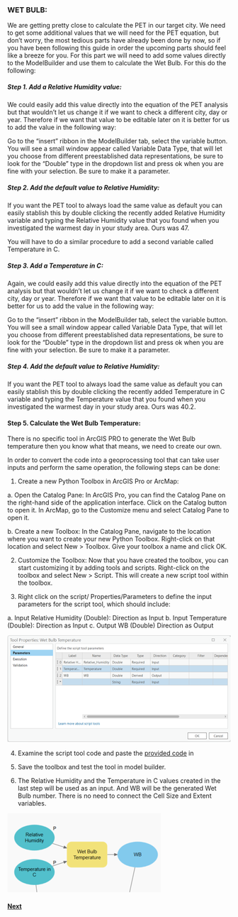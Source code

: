 ### 	WET BULB: 
We are getting pretty close to calculate the PET in our target city. We need to get some additional values that we will need for the PET equation, but don’t worry, the most tedious parts have already been done by now, so if you have been following this guide in order the upcoming parts should feel like a breeze for you. For this part we will need to add some values directly to the ModelBuilder and use them to calculate the Wet Bulb. For this do the following:

##### Step 1. Add a Relative Humidity value: 
We could easily add this value directly into the equation of the PET analysis but that wouldn’t let us change it if we want to check a different city, day or year. Therefore if we want that value to be editable later on it is better for us to add the value in the following way:

Go to the “insert” ribbon in the ModelBuilder tab, select the variable button. You will see a small window appear called Variable Data Type, that will let you choose from different preestablished data representations, be sure to look for the “Double” type in the dropdown list and press ok when you are fine with your selection. Be sure to make it a parameter.

##### Step 2. Add the default value to Relative Humidity: 
If you want the PET tool to always load the same value as default you can easily stablish this by double clicking the recently added  Relative Humidity variable and typing the Relative Humidity value that you found when you investigated the warmest day in your study area. Ours was 47. 

You will have to do a similar procedure to add a second variable called Temperature in C.

##### Step 3. Add a Temperature in C: 
Again, we could easily add this value directly into the equation of the PET analysis but that wouldn’t let us change it if we want to check a different city, day or year. Therefore if we want that value to be editable later on it is better for us to add the value in the following way:

Go to the “insert” ribbon in the ModelBuilder tab, select the variable button. You will see a small window appear called Variable Data Type, that will let you choose from different preestablished data representations, be sure to look for the “Double” type in the dropdown list and press ok when you are fine with your selection. Be sure to make it a parameter.

##### Step 4. Add the default value to Relative Humidity: 
If you want the PET tool to always load the same value as default you can easily stablish this by double clicking the recently added  Temperature in C variable and typing the Temperature value that you found when you investigated the warmest day in your study area. Ours was 40.2. 

#### Step 5. Calculate the Wet Bulb Temperature: 
There is no specific tool in ArcGIS PRO to generate the Wet Bulb temperature then you know what that means, we need to create our own.

In order to convert the code into a geoprocessing tool that can take user inputs and perform the same operation, the following steps can be done:

1)	Create a new Python Toolbox in ArcGIS Pro or ArcMap:

a.	Open the Catalog Pane: In ArcGIS Pro, you can find the Catalog Pane on the right-hand side of the application interface. Click on the Catalog button to open it. In ArcMap, go to the Customize menu and select Catalog Pane to open it.

b.	Create a new Toolbox: In the Catalog Pane, navigate to the location where you want to create your new Python Toolbox. Right-click on that location and select New > Toolbox. Give your toolbox a name and click OK.

2)	Customize the Toolbox: Now that you have created the toolbox, you can start customizing it by adding tools and scripts. Right-click on the toolbox and select New > Script. This will create a new script tool within the toolbox.

3)	Right click  on the script/ Properties/Parameters to define the input parameters for the script tool, which should include:

a.	Input Relative Humidity (Double): Direction as Input
b.	Input Temperature (Double): Direction as Input
c.	Output WB (Double) Direction as Output

![Alt text](image-22.png)

4)	Examine the script tool code and paste the [provided code](WetbulbTemp.py) in

5)	Save the toolbox and test the tool in model builder.

6)	The Relative Humidity and the Temperature in C values created in the last step will be used as an input. And WB will be the generated Wet Bulb number. There is no need to connect the Cell Size and Extent variables.

![Alt text](image-23.png)

#### [Next](Section%202-6.md)

